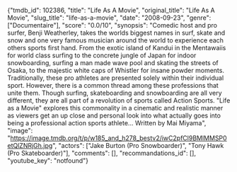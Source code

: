 {"tmdb_id": 102386, "title": "Life As A Movie", "original_title": "Life As A Movie", "slug_title": "life-as-a-movie", "date": "2008-09-23", "genre": ["Documentaire"], "score": "0.0/10", "synopsis": "Comedic host and pro surfer, Benji Weatherley, takes the worlds biggest names in surf, skate and snow and one very famous musician around the world to experience each others sports first hand. From the exotic island of Kandui in the Mentawaiis for world class surfing to the concrete jungle of Japan for indoor snowboarding, surfing a man made wave pool and skating the streets of Osaka, to the majestic white caps of Whistler for insane powder moments. Traditionally, these pro athletes are presented solely within their individual sport. However, there is a common thread among these professions that unite them. Though surfing, skateboarding and snowboarding are all very different, they are all part of a revolution of sports called Action Sports. \"Life as a Movie\" explores this commonality in a cinematic and realistic manner as viewers get an up close and personal look into what actually goes into being a professional action sports athlete... Written by Mai Miyama", "image": "https://image.tmdb.org/t/p/w185_and_h278_bestv2/iwC2pfCl9BMlMMSP0etQlZNRjGh.jpg", "actors": ["Jake Burton (Pro Snowboarder)", "Tony Hawk (Pro Skateboarder)"], "comments": [], "recommandations_id": [], "youtube_key": "notfound"}